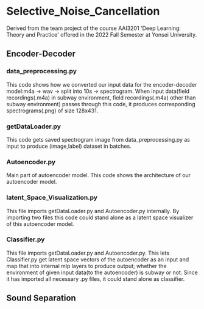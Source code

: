 # Selective_Noise_Cancellation
Derived from the team project of the course AAI3201 'Deep Learning: Theory and Practice' offered in the 2022 Fall Semester at Yonsei University.  

## Encoder-Decoder
### data_preprocessing.py 

This code shows how we converted our input data for the encoder-decoder model:m4a -> wav -> split into 10s -> spectrogram.
When input data(field recordings(.m4a) in subway environment, field recordings(.m4a) other than subway environment)
passes through this code, it produces corresponding spectrograms(.png) of size 128x431.

### getDataLoader.py
This code gets saved spectrogram image from data_preprocessing.py as input to produce (image,label) dataset in batches.

### Autoencoder.py
Main part of autoencoder model. This code shows the architecture of our autoencoder model.

### latent_Space_Visualization.py
This file imports getDataLoader.py and Autoencoder.py internally.
By importing two files this code could stand alone as a latent space visualizer of this autoencoder model.

### Classifier.py
This file imports getDataLoader.py and Autoencoder.py.
This lets Classifier.py get latent space vectors of the autoencoder as an input and map that into internal mlp layers to produce output;
whether the environment of given input data(to the autoencoder) is subway or not.
Since it has imported all necessary .py files, it could stand alone as classifier.

## Sound Separation

